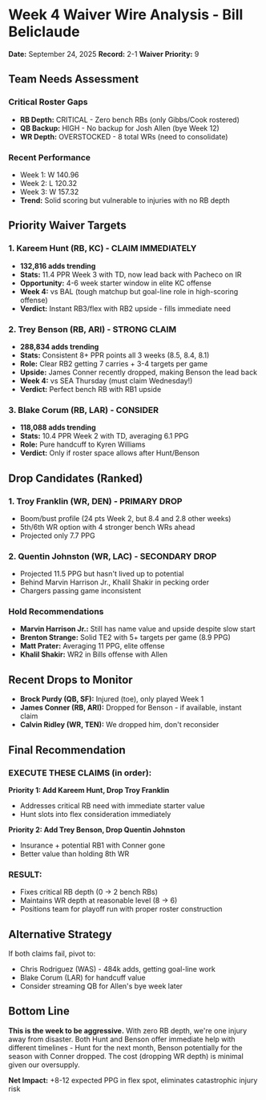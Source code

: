 # Week 4 Waiver Wire Analysis - Bill Beliclaude

**Date:** September 24, 2025
**Record:** 2-1
**Waiver Priority:** 9

## Team Needs Assessment

### Critical Roster Gaps
- **RB Depth:** CRITICAL - Zero bench RBs (only Gibbs/Cook rostered)
- **QB Backup:** HIGH - No backup for Josh Allen (bye Week 12)
- **WR Depth:** OVERSTOCKED - 8 total WRs (need to consolidate)

### Recent Performance
- Week 1: W 140.96
- Week 2: L 120.32
- Week 3: W 157.32
- **Trend:** Solid scoring but vulnerable to injuries with no RB depth

## Priority Waiver Targets

### 1. **Kareem Hunt (RB, KC)** - CLAIM IMMEDIATELY
- **132,816 adds trending**
- **Stats:** 11.4 PPR Week 3 with TD, now lead back with Pacheco on IR
- **Opportunity:** 4-6 week starter window in elite KC offense
- **Week 4:** vs BAL (tough matchup but goal-line role in high-scoring offense)
- **Verdict:** Instant RB3/flex with RB2 upside - fills immediate need

### 2. **Trey Benson (RB, ARI)** - STRONG CLAIM
- **288,834 adds trending**
- **Stats:** Consistent 8+ PPR points all 3 weeks (8.5, 8.4, 8.1)
- **Role:** Clear RB2 getting 7 carries + 3-4 targets per game
- **Upside:** James Conner recently dropped, making Benson the lead back
- **Week 4:** vs SEA Thursday (must claim Wednesday!)
- **Verdict:** Perfect bench RB with RB1 upside

### 3. **Blake Corum (RB, LAR)** - CONSIDER
- **118,088 adds trending**
- **Stats:** 10.4 PPR Week 2 with TD, averaging 6.1 PPG
- **Role:** Pure handcuff to Kyren Williams
- **Verdict:** Only if roster space allows after Hunt/Benson

## Drop Candidates (Ranked)

### 1. **Troy Franklin (WR, DEN)** - PRIMARY DROP
- Boom/bust profile (24 pts Week 2, but 8.4 and 2.8 other weeks)
- 5th/6th WR option with 4 stronger bench WRs ahead
- Projected only 7.7 PPG

### 2. **Quentin Johnston (WR, LAC)** - SECONDARY DROP
- Projected 11.5 PPG but hasn't lived up to potential
- Behind Marvin Harrison Jr., Khalil Shakir in pecking order
- Chargers passing game inconsistent

### Hold Recommendations
- **Marvin Harrison Jr.:** Still has name value and upside despite slow start
- **Brenton Strange:** Solid TE2 with 5+ targets per game (8.9 PPG)
- **Matt Prater:** Averaging 11 PPG, elite offense
- **Khalil Shakir:** WR2 in Bills offense with Allen

## Recent Drops to Monitor
- **Brock Purdy (QB, SF):** Injured (toe), only played Week 1
- **James Conner (RB, ARI):** Dropped for Benson - if available, instant claim
- **Calvin Ridley (WR, TEN):** We dropped him, don't reconsider

## Final Recommendation

### EXECUTE THESE CLAIMS (in order):

**Priority 1: Add Kareem Hunt, Drop Troy Franklin**
- Addresses critical RB need with immediate starter value
- Hunt slots into flex consideration immediately

**Priority 2: Add Trey Benson, Drop Quentin Johnston**
- Insurance + potential RB1 with Conner gone
- Better value than holding 8th WR

### RESULT:
- Fixes critical RB depth (0 → 2 bench RBs)
- Maintains WR depth at reasonable level (8 → 6)
- Positions team for playoff run with proper roster construction

## Alternative Strategy
If both claims fail, pivot to:
- Chris Rodriguez (WAS) - 484k adds, getting goal-line work
- Blake Corum (LAR) for handcuff value
- Consider streaming QB for Allen's bye week later

## Bottom Line
**This is the week to be aggressive.** With zero RB depth, we're one injury away from disaster. Both Hunt and Benson offer immediate help with different timelines - Hunt for the next month, Benson potentially for the season with Conner dropped. The cost (dropping WR depth) is minimal given our oversupply.

**Net Impact:** +8-12 expected PPG in flex spot, eliminates catastrophic injury risk